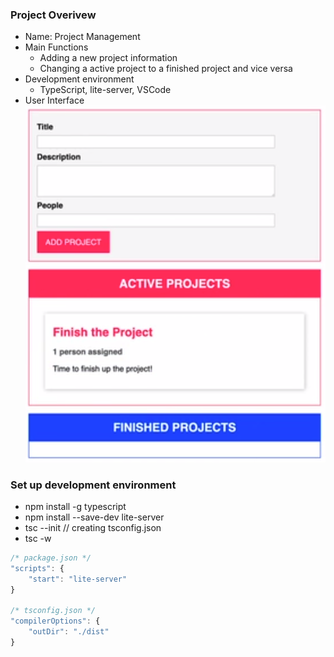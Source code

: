 ### Project Overivew
- Name: Project Management
- Main Functions
	- Adding a new project information
	- Changing a active project to a finished project and vice versa
- Development environment
	- TypeScript, lite-server, VSCode
- User Interface
![User Interface](images/ts-practice-01.png)

### Set up development environment
- npm install -g typescript
- npm install --save-dev lite-server
- tsc --init // creating tsconfig.json
- tsc -w

```js
/* package.json */
"scripts": {
	"start": "lite-server"
}

/* tsconfig.json */
"compilerOptions": {
	"outDir": "./dist"
}
```

